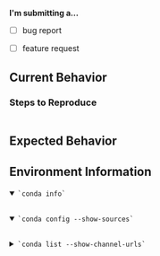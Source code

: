 <!--
Hi!  Read this; it's important.

This is an issue tracker for conda -- the package manager.  File feature requests
for conda here, as well as bug reports about something conda has messed up.

If your issue is a bug report or feature request for:
  * a specific conda package from Anaconda ('defaults' channel):
      ==> file at https://github.com/ContinuumIO/anaconda-issues
  * a specific conda package from conda-forge:
      ==> file at the corresponding feedstock under https://github.com/conda-forge
  * repo.anaconda.com access and service:
      ==> file at https://github.com/ContinuumIO/anaconda-issues
  * anaconda.org access and service:
      ==> file at https://anaconda.org/contact/report
  * commands under 'conda build':
      ==> file at https://github.com/conda/conda-build
  * commands under 'conda env':
      ==> please file it here!
  * all other conda commands that start with 'conda':
      ==> please file it here!

If you continue on, and especially if you are submitting a bug report,

   **please include all requested information below.**

If a maintainer determines the  information is required to understand 
your issue, and if it is not provided, your issue may be
closed automatically.

-->

**I'm submitting a...**
  - [ ] bug report
  - [ ] feature request


## Current Behavior
<!-- What actually happens?
     If you want to include console output, please use "Steps to Reproduce" below. -->


### Steps to Reproduce
<!-- If the current behavior is a bug, please provide specific, minimal steps to independently reproduce.
     Include the exact conda commands that reproduce the issue and their output between the ticks below. -->
```

```


## Expected Behavior
<!-- What do you think should happen? -->


## Environment Information
<details open><summary><code>`conda info`</code></summary><p>
<!-- between the ticks below, paste the output of 'conda info' -->

```

```
</p></details>


<details open><summary><code>`conda config --show-sources`</code></summary><p>
<!-- between the ticks below, paste the output of 'conda config --show-sources' -->

```

```
</p></details>


<details><summary><code>`conda list --show-channel-urls`</code></summary><p>
<!-- between the ticks below, paste the output of 'conda list --show-channel-urls' -->

```

```
</p></details>
